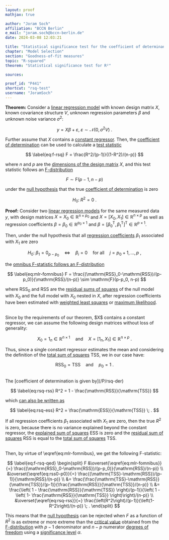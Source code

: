 ```yaml
---
layout: proof
mathjax: true

author: "Joram Soch"
affiliation: "BCCN Berlin"
e_mail: "joram.soch@bccn-berlin.de"
date: 2024-03-08 12:03:21

title: "Statistical significance test for the coefficient of determinantion based on an omnibus F-test"
chapter: "Model Selection"
section: "Goodness-of-fit measures"
topic: "R-squared"
theorem: "Statistical significance test for R²"

sources:

proof_id: "P441"
shortcut: "rsq-test"
username: "JoramSoch"
---
```



**Theorem:** Consider a [linear regression model](/D/mlr) with known design matrix $X$, known covariance structure $V$, unknown regression parameters $\beta$ and unknown noise variance $\sigma^2$:

$$ \label{eq:mlr}
y = X\beta + \varepsilon, \; \varepsilon \sim \mathcal{N}(0, \sigma^2 V) \; .
$$

Further assume that $X$ contains a [constant regressor](/D/mlr). Then, the [coefficient of determination](/D/rsq) can be used to calculate a [test statistic](/D/tstat)

$$ \label{eq:f-rsq}
F = \frac{R^2/(p-1)}{(1-R^2)/(n-p)}
$$

where $n$ and $p$ are the [dimensions of the design matrix](/D/mlr) $X$, and this test statistic follows an [F-distribution](/D/f)

$$ \label{eq:f-rsq-dist}
F \sim \mathrm{F}(p-1, n-p)
$$

under the [null hypothesis](/D/h0) that the true [coefficient of determination](/D/rsq) is zero

$$ \label{eq:rsq-test-h0}
H_0: \; R^2 = 0 \; .
$$


**Proof:** Consider two [linear regression models](/D/mlr) for the same measured data $y$, with design matrices $X = X_0 \in \mathbb{R}^{n \times p_0}$ and $X = \left[ X_0, X_1 \right] \in \mathbb{R}^{n \times p}$ as well as regression coefficients $\beta = \beta_0 \in \mathbb{R}^{p_0 \times 1}$ and $\beta = \left[ \beta_0^\mathrm{T}, \beta_1^\mathrm{T} \right]^\mathrm{T} \in \mathbb{R}^{p \times 1}$.

Then, under the null hypothesis that all [regression coefficients](/D/mlr) $\beta_1$ associated with $X_1$ are zero

$$ \label{eq:mlr-fomnibus-h0}
H_0: \; \beta_1 = 0_{p-p_0} \quad \Leftrightarrow \quad \beta_i = 0 \quad \text{for all} \quad j = p_0+1,\ldots,p \; ,
$$

the [omnibus F-statistic follows an F-distribution](/P/mlr-fomnibus)

$$ \label{eq:mlr-fomnibus}
F = \frac{(\mathrm{RSS}_0-\mathrm{RSS})/(p-p_0)}{\mathrm{RSS}/(n-p)} \sim \mathrm{F}(p-p_0, n-p)
$$

where $\mathrm{RSS}_0$ and $\mathrm{RSS}$ are the [residual sums of squares](/D/rss) of the null model with $X_0$ and the full model with $X_0$ nested in $X$, after regression coefficients have been estimated with [weighted least squares](/P/mlr-wls) or [maximum likelihood](/P/mlr-mle).

<br>
Since by the requirements of our theorem, $X$ contains a constant regressor, we can assume the following design matrices without loss of generality:

$$ \label{eq:f-rsq-X}
X_0 = 1_n \in \mathbb{R}^{n \times 1} \quad \text{and} \quad X = \left[ 1_n, X_1 \right] \in \mathbb{R}^{n \times p} \; .
$$

Thus, since a single constant regressor estimates the mean and considering the definition of the [total sum of squares](/D/tss) $\mathrm{TSS}$, we in our case have:

$$ \label{eq:rss0-p0}
\mathrm{RSS}_0 = \mathrm{TSS} \quad \text{and} \quad p_0 = 1 \; .
$$

<br>
The [coefficient of determination is given by](/P/rsq-der)

$$ \label{eq:rsq-rss}
R^2 = 1 - \frac{\mathrm{RSS}}{\mathrm{TSS}}
$$

which [can also be written as](/P/mlr-pss)

$$ \label{eq:rsq-ess}
R^2 = \frac{\mathrm{ESS}}{\mathrm{TSS}} \; .
$$

If all regression coefficients $\beta_1$ associated with $X_1$ are zero, then the true $R^2$ is zero, because there is no variance explained beyond the constant regressor, the [explained sum of squares](/D/ess) $\mathrm{ESS}$ is zero and the [residual sum of squares](/D/rss) $\mathrm{RSS}$ is equal to the [total sum of squares](/D/tss) $\mathrm{TSS}$.

<br>
Then, by virtue of \eqref{eq:mlr-fomnibus}, we get the following F-statistic:

$$ \label{eq:f-rsq-qed}
\begin{split}
F &\overset{\eqref{eq:mlr-fomnibus}}{=} \frac{(\mathrm{RSS}_0-\mathrm{RSS})/(p-p_0)}{\mathrm{RSS}/(n-p)} \\
&\overset{\eqref{eq:rss0-p0}}{=} \frac{(\mathrm{TSS}-\mathrm{RSS})/(p-1)}{\mathrm{RSS}/(n-p)} \\
&= \frac{\frac{\mathrm{TSS}-\mathrm{RSS}}{\mathrm{TSS}}/(p-1)}{\frac{\mathrm{RSS}}{\mathrm{TSS}}/(n-p)} \\
&= \frac{\left( 1 - \frac{\mathrm{RSS}}{\mathrm{TSS}} \right)/(p-1)}{\left( 1 - \left( 1- \frac{\mathrm{RSS}}{\mathrm{TSS}} \right)\right)/(n-p)} \\
&\overset{\eqref{eq:rsq-rss}}{=} \frac{\left(R^2\right)/(p-1)}{\left(1-R^2\right)/(n-p)} \; .
\end{split}
$$

This means that the [null hypothesis](/D/h0) can be rejected when $F$ as a function of $R^2$ is as extreme or more extreme than the [critical value](/D/cval) obtained from the [F-distribution](/D/f) with $p-1$ denominator and $n-p$ numerator [degrees of freedom](/D/dof) using a [significance level](/D/alpha) $\alpha$.